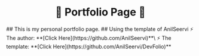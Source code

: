 <h1 align="center">🚀 Portfolio Page 🚀</h1>
## This is my personal portfolio page.
## Using the template of AnilSeervi
⚡️ The author: **[Click Here](https://github.com/AnilSeervi)**\
⚡️ The template: **[Click Here](https://github.com/AnilSeervi/DevFolio)**
